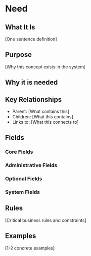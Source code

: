 # Need

## What It Is
[One sentence definition]

## Purpose
[Why this concept exists in the system]

## Why it is needed 

## Key Relationships
- Parent: [What contains this]
- Children: [What this contains]
- Links to: [What this connects to]

## Fields
<!-- Use - **Name** (Type): descrition-->
<!-- For instance - **Amount** (Money): Amount needed for this recipient -->

### Core Fields

### Administrative Fields  


### Optional Fields


### System Fields


## Rules
[Critical business rules and constraints]

## Examples
[1-2 concrete examples]